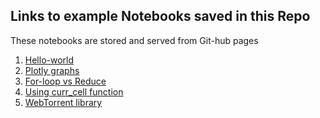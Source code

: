 ﻿## Links to example Notebooks saved in this Repo
 
 These notebooks are stored and served from Git-hub pages

1. [Hello-world](https://gopi-suvanam.github.io/jsnb/#https://gopi-suvanam.github.io/jsnb/examples/Hello%20world.jsnb)
2. [Plotly graphs](https://gopi-suvanam.github.io/jsnb/#https://gopi-suvanam.github.io/jsnb/examples/Plotly%20Example.jsnb)
3. [For-loop vs Reduce](https://gopi-suvanam.github.io/jsnb/#https://gopi-suvanam.github.io/jsnb/examples/Timing%20experiment.jsnb)
4. [Using curr_cell function](https://gopi-suvanam.github.io/jsnb/#https://gopi-suvanam.github.io/jsnb/examples/curr_cell_example.jsnb)
5. [WebTorrent library](https://gopi-suvanam.github.io/jsnb/#https://gopi-suvanam.github.io/jsnb/examples/WebTorrent%20Example.jsnb)
